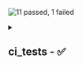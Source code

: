 ![11 passed, 1 failed](https://gh.ci.fslabs.ca/svg/tests.svg?passed=11&failed=1&skipped=0&cancelled=0)
<details>
<summary><h2>
ci_tests - ✅
</h2></summary>
<table><tr>
<th rowspan="1" colspan="1">
Category
</th>
<th rowspan="1" colspan="10">
Checks
</th>
</tr>
<tr>
<td colspan="1" rowspan="1">
✅ <a href="https://github.com/ForesightMiningSoftwareCorporation/ci_tests/actions/runs/8157844148/job/22299968154">
check
</a>
</td>
<td colspan="1" rowspan="1">
<a href="https://github.com/ForesightMiningSoftwareCorporation/ci_tests/actions/runs/8157844148/job/22299968154#step:15:1">
<img src="https://gh.ci.fslabs.ca/svg/rectangle.svg?fill=%2346B76E&text=fmt&colspan=1" title="fmt" alt="✅">
</a><a href="https://github.com/ForesightMiningSoftwareCorporation/ci_tests/actions/runs/8157844148/job/22299968154#step:16:1">
<img title="check" src="https://gh.ci.fslabs.ca/svg/rectangle.svg?fill=%2346B76E&text=check&colspan=1" alt="✅">
</a><a href="https://github.com/ForesightMiningSoftwareCorporation/ci_tests/actions/runs/8157844148/job/22299968154#step:17:1">
<img alt="✅" title="clippy" src="https://gh.ci.fslabs.ca/svg/rectangle.svg?fill=%2346B76E&text=clippy&colspan=1">
</a><a href="https://github.com/ForesightMiningSoftwareCorporation/ci_tests/actions/runs/8157844148/job/22299968154#step:18:1">
<img src="https://gh.ci.fslabs.ca/svg/rectangle.svg?fill=%2346B76E&text=doc&colspan=1" alt="✅" title="doc">
</a><a href="https://github.com/ForesightMiningSoftwareCorporation/ci_tests/actions/runs/8157844148/job/22299968154#step:20:1">
<img src="https://gh.ci.fslabs.ca/svg/rectangle.svg?fill=%2346B76E&text=deny_license&colspan=1" alt="✅" title="deny_license">
</a><a href="https://github.com/ForesightMiningSoftwareCorporation/ci_tests/actions/runs/8157844148/job/22299968154#step:21:1">
<img alt="✅" title="deny_bans" src="https://gh.ci.fslabs.ca/svg/rectangle.svg?fill=%2346B76E&text=deny_bans&colspan=1">
</a><a href="https://github.com/ForesightMiningSoftwareCorporation/ci_tests/actions/runs/8157844148/job/22299968154#step:22:1">
<img src="https://gh.ci.fslabs.ca/svg/rectangle.svg?fill=%2346B76E&text=deny_advisories&colspan=1" title="deny_advisories" alt="✅">
</a><a href="https://github.com/ForesightMiningSoftwareCorporation/ci_tests/actions/runs/8157844148/job/22299968154#step:23:1">
<img alt="✅" src="https://gh.ci.fslabs.ca/svg/rectangle.svg?fill=%2346B76E&text=deny_sources&colspan=1" title="deny_sources">
</a><a href="https://github.com/ForesightMiningSoftwareCorporation/ci_tests/actions/runs/8157844148/job/22299968154#step:24:1">
<img src="https://gh.ci.fslabs.ca/svg/rectangle.svg?fill=%2346B76E&text=dependencies&colspan=1" alt="✅" title="dependencies">
</a><a href="https://github.com/ForesightMiningSoftwareCorporation/ci_tests/actions/runs/8157844148/job/22299968154#step:25:1">
<img src="https://gh.ci.fslabs.ca/svg/rectangle.svg?fill=%2346B76E&text=publish_dryrun&colspan=1" title="publish_dryrun" alt="✅">
</a>
</td>
</tr>
<tr>
<td colspan="1" rowspan="1">
✅ <a href="https://github.com/ForesightMiningSoftwareCorporation/ci_tests/actions/runs/8157844148/job/22299968919">
miri
</a>
</td>
<td colspan="1" rowspan="1">
<a href="https://github.com/ForesightMiningSoftwareCorporation/ci_tests/actions/runs/8157844148/job/22299968919#step:27:1">
<img alt="❌" title="miri" src="https://gh.ci.fslabs.ca/svg/rectangle.svg?fill=%23D41159&text=miri&colspan=10">
</a>
</td>
</tr>
<tr>
<td colspan="1" rowspan="1">
✅ <a href="https://github.com/ForesightMiningSoftwareCorporation/ci_tests/actions/runs/8157844148/job/22299968540">
test
</a>
</td>
<td rowspan="1" colspan="1">
<a href="https://github.com/ForesightMiningSoftwareCorporation/ci_tests/actions/runs/8157844148/job/22299968540#step:26:1">
<img src="https://gh.ci.fslabs.ca/svg/rectangle.svg?fill=%2346B76E&text=tests&colspan=10" title="tests" alt="✅">
</a>
</td>
</tr></table>
</details>

